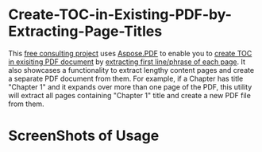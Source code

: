 # Create-TOC-in-Existing-PDF-by-Extracting-Page-Titles
This [free consulting project](https://aspose-free-consulting.github.io/) uses [Aspose.PDF](https://products.aspose.com/pdf) to enable you to [create TOC in exisiting PDF document](https://docs.aspose.com/display/pdfnet/Manipulate+PDF+Document#ManipulatePDFDocument-AddTOCtoExistingPDF) by [extracting first line/phrase of each page](https://docs.aspose.com/display/pdfnet/Extract+Text+from+PDF). It also showcases a functionality to extract lengthy content pages and create a separate PDF document from them. For example, if a Chapter has title "Chapter 1" and it expands over more than one page of the PDF, this utility will extract all pages containing "Chapter 1" title and create a new PDF file from them.

# ScreenShots of Usage




